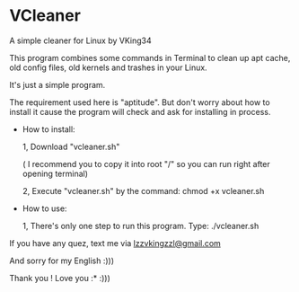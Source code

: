 # VCleaner
A simple cleaner for Linux
by VKing34

This program combines some commands in Terminal to clean up apt cache, old config files, old kernels and trashes in your Linux.

It's just a simple program.

The requirement used here is "aptitude". But don't worry about how to install it cause the program will check and ask for installing in process.

+ How to install:

  1, Download "vcleaner.sh"
  
  ( I recommend you to copy it into root "/" so you can run right after opening terminal)
  
  2, Execute "vcleaner.sh" by the command: chmod +x vcleaner.sh
  
 + How to use:
 
    1, There's only one step to run this program. Type: ./vcleaner.sh
     
If you have any quez, text me via lzzvkingzzl@gmail.com

And sorry for my English :))) 

Thank you ! Love you :* :)))
